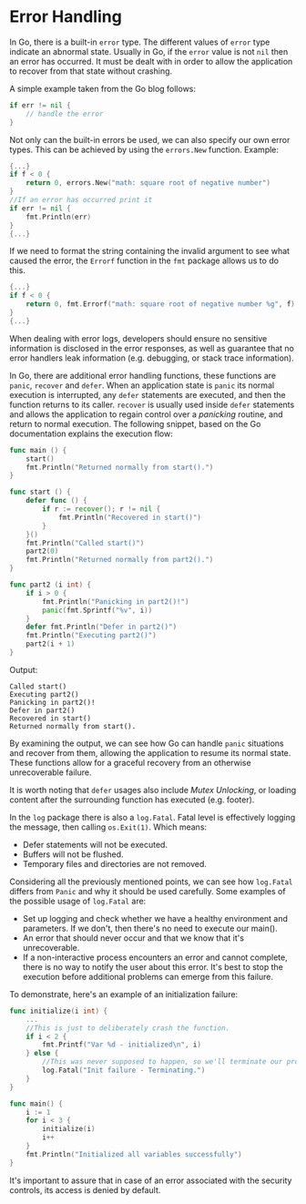Error Handling
==============

In Go, there is a built-in `error` type. The different values of `error` type
indicate an abnormal state. Usually in Go, if the `error` value is not `nil`
then an error has occurred. It must be dealt with in order to allow the
application to recover from that state without crashing.

A simple example taken from the Go blog follows:

```go
if err != nil {
    // handle the error
}
```

Not only can the built-in errors be used, we can also specify our own error
types. This can be achieved by using the `errors.New` function.
Example:

```go
{...}
if f < 0 {
    return 0, errors.New("math: square root of negative number")
}
//If an error has occurred print it
if err != nil {
    fmt.Println(err)
}
{...}
```

If we need to format the string containing the invalid argument to see what
caused the error, the `Errorf` function in the `fmt` package allows us to do
this.

```go
{...}
if f < 0 {
    return 0, fmt.Errorf("math: square root of negative number %g", f)
}
{...}
```

When dealing with error logs, developers should ensure no sensitive information
is disclosed in the error responses, as well as guarantee that no error handlers
leak information (e.g. debugging, or stack trace information).

In Go, there are additional error handling functions, these functions are
`panic`, `recover` and `defer`. When an application state is `panic` its
normal execution is interrupted, any `defer` statements are executed, and
then the function returns to its caller. `recover` is usually used inside
`defer` statements and allows the application to regain control over a
_panicking_ routine, and return to normal execution.
The following snippet, based on the Go documentation explains the execution
flow:

```go
func main () {
    start()
    fmt.Println("Returned normally from start().")
}

func start () {
    defer func () {
        if r := recover(); r != nil {
            fmt.Println("Recovered in start()")
        }
    }()
    fmt.Println("Called start()")
    part2(0)
    fmt.Println("Returned normally from part2().")
}

func part2 (i int) {
    if i > 0 {
        fmt.Println("Panicking in part2()!")
        panic(fmt.Sprintf("%v", i))
    }
    defer fmt.Println("Defer in part2()")
    fmt.Println("Executing part2()")
    part2(i + 1)
}
```

Output:

```
Called start()
Executing part2()
Panicking in part2()!
Defer in part2()
Recovered in start()
Returned normally from start().
```

By examining the output, we can see how Go can handle `panic` situations and
recover from them, allowing the application to resume its normal state. These
functions allow for a graceful recovery from an otherwise unrecoverable
failure.

It is worth noting that `defer` usages also include _Mutex Unlocking_, or
loading content after the surrounding function has executed (e.g. footer).

In the `log` package there is also a `log.Fatal`. Fatal level is effectively
logging the message, then calling `os.Exit(1)`.
Which means:

* Defer statements will not be executed.
* Buffers will not be flushed.
* Temporary files and directories are not removed.

Considering all the previously mentioned points, we can see how `log.Fatal`
differs from `Panic` and why it should be used carefully.
Some examples of the possible usage of `log.Fatal` are:

* Set up logging and check whether we have a healthy environment and parameters.
  If we don't, then there's no need to execute our main().
* An error that should never occur and that we know that it's unrecoverable.
* If a non-interactive process encounters an error and cannot complete, there
  is no way to notify the user about this error. It's best to stop the
  execution before additional problems can emerge from this failure.

To demonstrate, here's an example of an initialization failure:

```go
func initialize(i int) {
    ...
    //This is just to deliberately crash the function.
    if i < 2 {
        fmt.Printf("Var %d - initialized\n", i)
    } else {
        //This was never supposed to happen, so we'll terminate our program.
        log.Fatal("Init failure - Terminating.")
    }
}

func main() {
    i := 1
    for i < 3 {
        initialize(i)
        i++
    }
    fmt.Println("Initialized all variables successfully")
}
```

It's important to assure that in case of an error associated with the security
controls, its access is denied by default.
